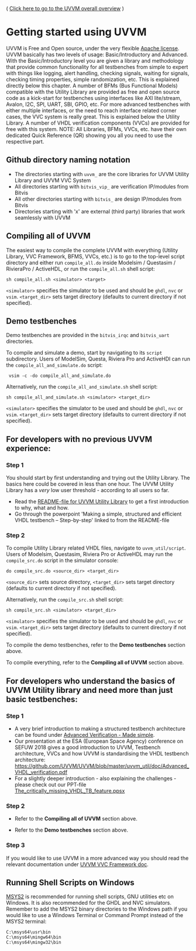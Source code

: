 ( [Click here to go to the UVVM overall overview](./README.md) )

# Getting started using UVVM

UVVM is Free and Open source, under the very flexible [Apache license](./LICENSE).
UVVM basically has two levels of usage: Basic/Introductory and Advanced.
With the Basic/Introductory level you are given a library and methodology that provide common functionality for all testbenches from simple to expert with things like logging, alert handling, checking signals, waiting for signals, checking timing properties, simple randomization, etc. This is explained directly below this chapter.
A number of BFMs (Bus Functional Models) compatible with the Utility Library are provided as free and open source code as a kick-start for testbenches using interfaces like AXI lite/stream, Avalon, I2C, SPI, UART, SBI, GPIO, etc.
For more advanced testbenches with either multiple interfaces, or the need to reach interface related corner cases, the VVC system is really great. This is explained below the Utility Library.
A number of VHDL verification components (VVCs) are provided for free with this system.
NOTE: All Libraries, BFMs, VVCs, etc. have their own dedicated Quick Reference (QR) showing you all you need to use the respective part.

## Github directory naming notation
- The directories starting with `uvvm_` are the core libraries for UVVM Utility Library and UVVM VVC System
- All directories starting with `bitvis_vip_` are verification IP/modules from Bitvis
- All other directories starting with `bitvis_` are design IP/modules from Bitvis
- Directories starting with 'x' are external (third party) libraries that work seamlessly with UVVM

## Compiling all of UVVM

The easiest way to compile the complete UVVM with everything (Utility Library, VVC Framework, BFMS, VVCs, etc.) is to go to the top-level script directory and either run `compile_all.do` inside Modelsim / Questasim / RivieraPro / ActiveHDL, or run the `compile_all.sh` shell script:

    sh compile_all.sh <simulator> <target>

`<simulator>` specifies the simulator to be used and should be `ghdl`, `nvc` or `vsim`. `<target_dir>` sets target directory (defaults to current directory if not specified).

## Demo testbenches

Demo testbenches are provided in the `bitvis_irqc` and `bitvis_uart` directories.

To compile and simulate a demo, start by navigating to its `script` subdirectory. Users of ModelSim, Questa, Riviera Pro and ActiveHDl can run the `compile_all_and_simulate.do` script:

     vsim -c -do compile_all_and_simulate.do

Alternatively, run the `compile_all_and_simulate.sh` shell script:

    sh compile_all_and_simulate.sh <simulator> <target_dir>

`<simulator>` specifies the simulator to be used and should be `ghdl`, `nvc` or `vsim`. `<target_dir>` sets target directory (defaults to current directory if not specified).

## For developers with no previous UVVM experience:
### Step 1
You should start by first understanding and trying out the Utility Library. The basics here could be covered in less than one hour. The UVVM Utility Library has a *very* low user threshold - according to all users so far.
* Read the [README-file for UVVM Utility Library](./uvvm_util/README.md) to get a first introduction to why, what and how.
* Go through the powerpoint 'Making a simple, structured and efficient VHDL testbench – Step-by-step' linked to from the README-file

### Step 2
To compile Utility Library related VHDL files, navigate to `uvvm_util/script`. Users of Modelsim, Questasim, Riviera Pro or ActiveHDL may run the `compile_src.do` script in the simulator console:

    do compile_src.do <source_dir> <target_dir>

`<source_dir>` sets source directory, `<target_dir>` sets target directory (defaults to current directory if not specified).

Alternatively, run the `compile_src.sh` shell script:

    sh compile_src.sh <simulator> <target_dir>

`<simulator>` specifies the simulator to be used and should be `ghdl`, `nvc` or `vsim`. `<target_dir>` sets target directory (defaults to current directory if not specified).

To compile the demo testbenches, refer to the **Demo testbenches** section above.

To compile everything, refer to the **Compiling all of UVVM** section above.

## For developers who understand the basics of UVVM Utility library and need more than just basic testbenches:
### Step 1
* A very brief introduction to making a structured testbench architecture can be found under [Advanced Verification - Made simple](./_supplementary_doc).
* Our presentation at the ESA (European Space Agency) conference on SEFUW 2018 gives a good introduction to UVVM, Testbench architecture, VVCs and how UVVM is standardising the VHDL testbench architecture: https://github.com/UVVM/UVVM/blob/master/uvvm_util/doc/Advanced_VHDL_verification.pdf
* For a slightly deeper introduction - also explaining the challenges - please check out our PPT-file [The_critically_missing_VHDL_TB_feature.ppsx](./uvvm_vvc_framework/doc/The_critically_missing_VHDL_TB_feature.ppsx)

### Step 2
* Refer to the **Compiling all of UVVM** section above.

* Refer to the **Demo testbenches** section above.

### Step 3
If you would like to use UVVM in a more advanced way you should read the relevant documentation under [UVVM VVC Framework doc](./uvvm_vvc_framework/doc).

## Running Shell Scripts on Windows

[MSYS2](https://www.msys2.org/) is recommended for running shell scripts, GNU utilities etc on Windows. It is also recommended for the GHDL and NVC simulators. Remember to add the MSYS2 binary directories to the Windows path if you would like to use a Windows Terminal or Command Prompt instead of the MSYS2 terminal:

    C:\msys64\usr\bin
    C:\msys64\mingw64\bin
    C:\msys64\mingw32\bin